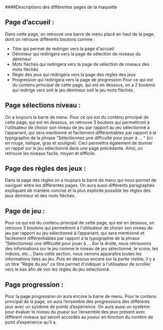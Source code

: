 ####Descriptions des différentes pages de la maquette


Page d’accueil :
--
Dans cette page, on retrouve une barre de menu placé en haut de la page, dont on retrouve différents boutons comme :
- Titre qui permet de rediriger vers la page d'accueil
- Démineur qui redirigera vers la page de sélection de niveaux du démineur
- Mots fléchés qui redirigera vers la page de sélection de niveaux des mots fléchés
- Règle des jeux qui redirigera vers la page des règles des jeux
- Progression qui redirigera vers la page de progression
Pour ce qui est du contenu principal de cette page, qui est en dessous, on a 2 boutons qui redirige vers soit le jeu démineur soit le jeu mots fléchés.

Page sélections niveau :
--
On a toujours la barre de menu. Pour ce qui est du contenu principal de cette page, qui est en dessous, on retrouve 3 boutons qui permettront à l'utilisateur de choisir son niveau de jeu par rapport au jeu sélectionné à l’appariant, qui sera mentionné et facilement différentiables par rapport à la typographie de la phrase "Sélectionnez une difficulté pour jouer à ... " (ici en rouge, italique, gras et souligné). Ceci permettra également de donner un rappel sur le jeu sélectionné dans une page précédente. Ainsi, on retrouve les niveaux facile, moyen et difficile.

Page des règles des jeux :
--
Dans la page des règles on a toujours la barre de menu qui nous permet de naviguer entre les différentes pages. On aura aussi différents paragraphes expliquant de manière concise et la plus explicite possible les règles des jeux démineur et des mots fléchés.

Page de jeu :
--
Pour ce qui est du contenu principal de cette page, qui est en dessous, on retrouve 3 boutons qui permettront à l'utilisateur de choisir son niveau de jeu par rapport au jeu sélectionné à l’appariant, qui sera mentionné et facilement différentiables par rapport à la typographie de la phrase "Sélectionnez une difficulté pour jouer à ... Sur la droite, nous retrouvons des informations sur le jeu comme le niveau de jeu sélectionné, le score, les indices, etc... Dans cette section, nous verrons apparaître toutes les informations liées au jeu. Puis en dessous encore sur la partie visible, il y a un titre "Règle du jeu" ce titre permet d'indiquer à l'utilisateur de scroller vers le bas afin de voir les règles du jeu sélectionné.

Page progression :
--
Pour la page progression on aura encore la barre de menu. Pour le contenu principal de la page, on aura l’ensemble des progressions des différents jeux avec un système de points d’expérience. On aura aussi un système pour évaluer le niveau du joueur sur l’ensemble des jeux présent avec diffèrent niveaux qui seront accordés au joueur en fonction du nombre de point d’expérience qu’il a.

